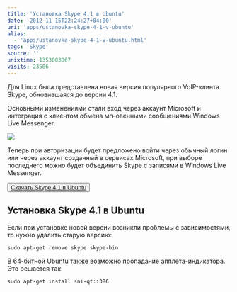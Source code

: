 ```yaml
---
title: 'Установка Skype 4.1 в Ubuntu'
date: '2012-11-15T22:24:27+04:00'
uri: 'apps/ustanovka-skype-4-1-v-ubuntu'
alias: 
  - 'apps/ustanovka-skype-4-1-v-ubuntu.html'
tags: 'Skype'
source: ''
unixtime: 1353003867
visits: 23506
---
```

Для Linux была представлена новая версия популярного VoIP-клинта Skype, обновившаяся до версии 4.1.

Основными изменениями стали вход через аккаунт Microsoft и интеграция с клиентом обмена мгновенными сообщениями Windows Live Messenger.

[![](img/2012/11/15/22-00/skype-8187908297-o.jpg)](img/2012/11/15/22-00/skype-8187908297-o.jpg)

Теперь при авторизации будет предложено войти через обычный логин или через аккаунт созданный в сервисах Microsoft, при выборе последнего можно будет объединить Skype с записями в Windows Live Messenger.

<button>[Скачать Skype 4.1 в Ubuntu](http://www.skype.com/intl/en-us/get-skype/on-your-computer/linux/)</button>

## Установка Skype 4.1 в Ubuntu

Если при установке новой версии возникли проблемы с зависимостями, то нужно удалить старую версию:

```
sudo apt-get remove skype skype-bin
```

В 64-битной Ubuntu также возможно пропадание апплета-индикатора. Это решается так:

```
sudo apt-get install sni-qt:i386
```
